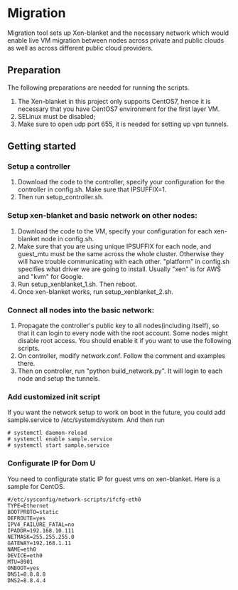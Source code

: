 # Migration
Migration tool sets up Xen-blanket and the necessary network which would enable live VM migration between nodes across private and public clouds as well as across different public cloud providers.

## Preparation
The following preparations are needed for running the scripts.
1. The Xen-blanket in this project only supports CentOS7, hence it is necessary that you have CentOS7 environment for the first layer VM.
2. SELinux must be disabled;
3. Make sure to open udp port 655, it is needed for setting up vpn tunnels.

## Getting started
### Setup a controller
1. Download the code to the controller, specify your configuration for the controller in config.sh. Make sure that IPSUFFIX=1.
2. Then run setup_controller.sh.

### Setup xen-blanket and basic network on other nodes:
1. Download the code to the VM, specify your configuration for each xen-blanket node in config.sh. 
2. Make sure that you are using unique IPSUFFIX for each node, and guest_mtu must be the same across the whole cluster. Otherwise they will have trouble communicating with each other. "platform" in config.sh specifies what driver we are going to install. Usually "xen" is for AWS and "kvm" for Google.
3. Run setup_xenblanket_1.sh. Then reboot.
4. Once xen-blanket works, run setup_xenblanket_2.sh.

### Connect all nodes into the basic network:
    
1. Propagate the controller's public key to all nodes(including itself), so that it can login to every node with the root account. Some nodes might disable root access. You should enable it if you want to use the following scripts.
2. On controller, modify network.conf. Follow the comment and examples there.
3. Then on controller, run "python build_network.py". It will login to each node and setup the tunnels. 
    
### Add customized init script
If you want the network setup to work on boot in the future, you could add sample.service to /etc/systemd/system. And then run
```
# systemctl daemon-reload
# systemctl enable sample.service
# systemctl start sample.service
```

### Configurate IP for Dom U
You need to configurate static IP for guest vms on xen-blanket. Here is a sample for CentOS.

```
#/etc/sysconfig/network-scripts/ifcfg-eth0
TYPE=Ethernet
BOOTPROTO=static
DEFROUTE=yes
IPV4_FAILURE_FATAL=no
IPADDR=192.168.10.111
NETMASK=255.255.255.0
GATEWAY=192.168.1.11
NAME=eth0
DEVICE=eth0
MTU=8901
ONBOOT=yes
DNS1=8.8.8.8
DNS2=8.8.4.4 
```
